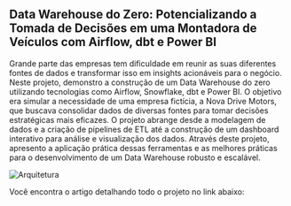 ## Data Warehouse do Zero: Potencializando a Tomada de Decisões em uma Montadora de Veículos com Airflow, dbt e Power BI

Grande parte das empresas tem dificuldade em reunir as suas diferentes fontes de dados e transformar isso em insights acionáveis para o negócio. Neste projeto, demonstro a construção de um Data Warehouse do zero utilizando tecnologias como Airflow, Snowflake, dbt e Power BI. O objetivo era simular a necessidade de uma empresa fictícia, a Nova Drive Motors, que buscava consolidar dados de diversas fontes para tomar decisões estratégicas mais eficazes. O projeto abrange desde a modelagem de dados e a criação de pipelines de ETL até a construção de um dashboard interativo para análise e visualização dos dados. Através deste projeto, apresento a aplicação prática dessas ferramentas e as melhores práticas para o desenvolvimento de um Data Warehouse robusto e escalável.

![Arquitetura](https://github.com/user-attachments/assets/33cc41a8-7ac6-49de-8375-f78cd98f255b)

Você encontra o artigo detalhando todo o projeto no link abaixo: 
